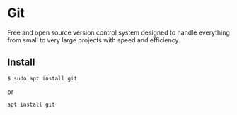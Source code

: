 # Git
Free and open source version control system designed to handle everything from small to very large projects with speed and efficiency.

## Install
`$ sudo apt install git`

or

`apt install git`
